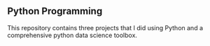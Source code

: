 ## Python Programming 

This repository contains three projects that I did using Python and a comprehensive python data science toolbox.
